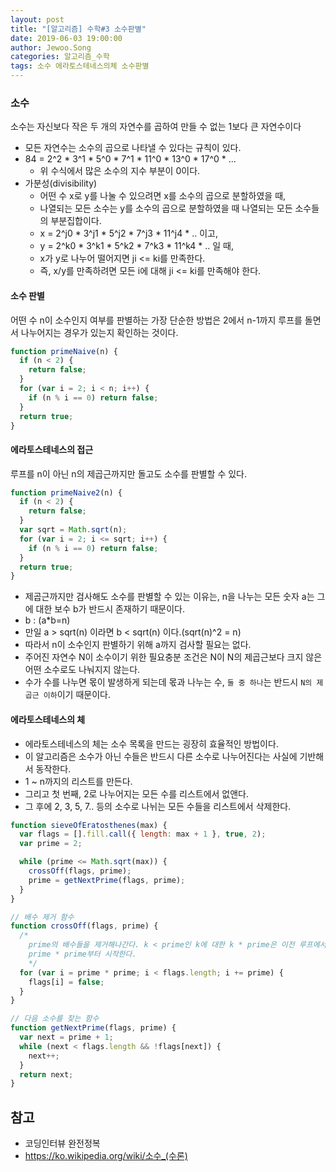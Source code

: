 ```yaml
---
layout: post
title: "[알고리즘] 수학#3 소수판별"
date: 2019-06-03 19:00:00
author: Jewoo.Song
categories: 알고리즘_수학
tags: 소수 에라토스테네스의체 소수판별
---
```


### 소수

소수는 자신보다 작은 두 개의 자연수를 곱하여 만들 수 없는 1보다 큰 자연수이다

- 모든 자연수는 소수의 곱으로 나타낼 수 있다는 규칙이 있다.
- 84 = 2^2 \* 3^1 \* 5^0 \* 7^1 \* 11^0 \* 13^0 \* 17^0 \* ...
  - 위 수식에서 많은 소수의 지수 부분이 0이다.
- 가분성(divisibility)
  - 어떤 수 x로 y를 나눌 수 있으려면 x를 소수의 곱으로 분할하였을 때,
  - 나열되는 모든 소수는 y를 소수의 곱으로 분할하였을 때 나열되는 모든 소수들의 부분집합이다.
  - x = 2^j0 \* 3^j1 \* 5^j2 \* 7^j3 \* 11^j4 \* .. 이고,
  - y = 2^k0 \* 3^k1 \* 5^k2 \* 7^k3 \* 11^k4 \* .. 일 때,
  - x가 y로 나누어 떨어지면 ji <= ki를 만족한다.
  - 즉, x/y를 만족하려면 모든 i에 대해 ji <= ki를 만족해야 한다.

#### 소수 판별

어떤 수 n이 소수인지 여부를 판별하는 가장 단순한 방법은 2에서 n-1까지 루프를 돌면서 나누어지는 경우가 있는지 확인하는 것이다.

```js
function primeNaive(n) {
  if (n < 2) {
    return false;
  }
  for (var i = 2; i < n; i++) {
    if (n % i == 0) return false;
  }
  return true;
}
```

#### 에라토스테네스의 접근

루프를 n이 아닌 n의 제곱근까지만 돌고도 소수를 판별할 수 있다.

```js
function primeNaive2(n) {
  if (n < 2) {
    return false;
  }
  var sqrt = Math.sqrt(n);
  for (var i = 2; i <= sqrt; i++) {
    if (n % i == 0) return false;
  }
  return true;
}
```

- 제곱근까지만 검사해도 소수를 판별할 수 있는 이유는, n을 나누는 모든 숫자 a는 그에 대한 보수 b가 반드시 존재하기 때문이다.
- b : (a\*b=n)
- 만일 a > sqrt(n) 이라면 b < sqrt(n) 이다.(sqrt(n)^2 = n)
- 따라서 n이 소수인지 판별하기 위해 a까지 검사할 필요는 없다.
- 주어진 자연수 N이 소수이기 위한 필요충분 조건은 N이 N의 제곱근보다 크지 않은 어떤 소수로도 나눠지지 않는다.
- 수가 수를 나누면 몫이 발생하게 되는데 몫과 나누는 수, `둘 중 하나`는 반드시 `N의 제곱근 이하`이기 때문이다.

#### 에라토스테네스의 체

- 에라토스테네스의 체는 소수 목록을 만드는 굉장히 효율적인 방법이다.
- 이 알고리즘은 소수가 아닌 수들은 반드시 다른 소수로 나누어진다는 사실에 기반해서 동작한다.
- 1 ~ n까지의 리스트를 만든다.
- 그리고 첫 번째, 2로 나누어지는 모든 수를 리스트에서 없앤다.
- 그 후에 2, 3, 5, 7.. 등의 소수로 나뉘는 모든 수들을 리스트에서 삭제한다.

```js
function sieveOfEratosthenes(max) {
  var flags = [].fill.call({ length: max + 1 }, true, 2);
  var prime = 2;

  while (prime <= Math.sqrt(max)) {
    crossOff(flags, prime);
    prime = getNextPrime(flags, prime);
  }
}

// 배수 제거 함수
function crossOff(flags, prime) {
  /*
    prime의 배수들을 제거해나간다. k < prime인 k에 대한 k * prime은 이전 루프에서 이미 제거되었을 것이므로
    prime * prime부터 시작한다.
    */
  for (var i = prime * prime; i < flags.length; i += prime) {
    flags[i] = false;
  }
}

// 다음 소수를 찾는 함수
function getNextPrime(flags, prime) {
  var next = prime + 1;
  while (next < flags.length && !flags[next]) {
    next++;
  }
  return next;
}
```

## 참고

- 코딩인터뷰 완전정복
- https://ko.wikipedia.org/wiki/소수_(수론)
